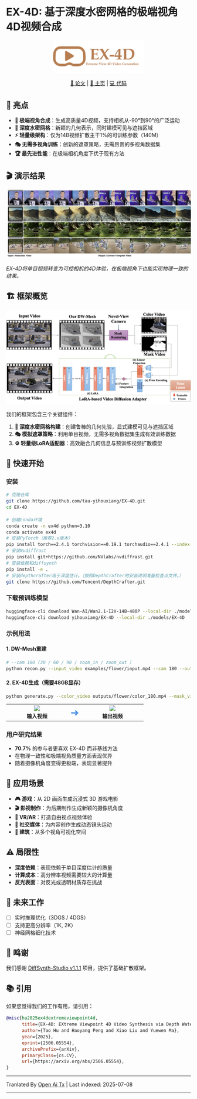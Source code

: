 # EX-4D: 基于深度水密网格的极端视角4D视频合成

<div align="center">

<img src="https://raw.githubusercontent.com/tau-yihouxiang/EX-4D/main/docs/Logo.png" alt="EX-4D Logo" width="250">

[📄 论文](https://arxiv.org/abs/2506.05554)  |  [🎥 主页](https://tau-yihouxiang.github.io/projects/EX-4D/EX-4D.html)  |  [💻 代码](https://github.com/tau-yihouxiang/EX-4D)

</div>



## 🌟 亮点

- **🎯 极端视角合成**：生成高质量4D视频，支持相机从-90°到90°的广泛运动
- **🔧 深度水密网格**：新颖的几何表示，同时建模可见与遮挡区域
- **⚡ 轻量级架构**：仅为14B视频扩散主干1%的可训练参数（140M）
- **🎭 无需多视角训练**：创新的遮罩策略，无需昂贵的多视角数据集
- **🏆 最先进性能**：在极端相机角度下优于现有方法

## 🎬 演示结果

<div align="center">
<img src="https://raw.githubusercontent.com/tau-yihouxiang/EX-4D/main/docs/teaser.png" alt="EX-4D Demo Results" width="800">
</div>

*EX-4D将单目视频转变为可控相机的4D体验，在极端视角下也能实现物理一致的结果。*

## 🏗️ 框架概览

<div align="center">
<img src="https://raw.githubusercontent.com/tau-yihouxiang/EX-4D/main/docs/overview.png" alt="EX-4D Architecture">
</div>

我们的框架包含三个关键组件：

1. **🔺 深度水密网格构建**：创建鲁棒的几何先验，显式建模可见与遮挡区域
2. **🎭 模拟遮罩策略**：利用单目视频，无需多视角数据集生成有效训练数据
3. **⚙️ 轻量级LoRA适配器**：高效融合几何信息与预训练视频扩散模型

## 🚀 快速开始

### 安装

```bash
# 克隆仓库
git clone https://github.com/tau-yihouxiang/EX-4D.git
cd EX-4D

# 创建conda环境
conda create -n ex4d python=3.10
conda activate ex4d
# 安装PyTorch（推荐2.x版本）
pip install torch==2.4.1 torchvision==0.19.1 torchaudio==2.4.1 --index-url https://download.pytorch.org/whl/cu124
# 安装Nvdiffrast
pip install git+https://github.com/NVlabs/nvdiffrast.git
# 安装依赖和diffsynth
pip install -e .
# 安装depthcrafter用于深度估计。（按照DepthCrafter的安装说明准备检查点文件。）
git clone https://github.com/Tencent/DepthCrafter.git
```

### 下载预训练模型
```bash
huggingface-cli download Wan-AI/Wan2.1-I2V-14B-480P --local-dir ./models/Wan-AI
huggingface-cli download yihouxiang/EX-4D --local-dir ./models/EX-4D
```

### 示例用法
#### 1. DW-Mesh重建
```bash
# --cam 180 (30 / 60 / 90 / zoom_in / zoom_out )
python recon.py --input_video examples/flower/input.mp4 --cam 180 --output_dir outputs/flower --save_mesh
```
#### 2. EX-4D生成（需要48GB显存）
```bash
python generate.py --color_video outputs/flower/color_180.mp4 --mask_video outputs/flower/mask_180.mp4 --output_video outputs/flower/output.mp4
```

<table>
<tr>
<td width="45%" align="center">
<img src="https://raw.githubusercontent.com/tau-yihouxiang/EX-4D/main/examples/flower/input.gif" width="100%">
<br><b>输入视频</b>
</td>
<td align="center">
<div style="font-size: 2em; color: #4A90E2; padding: 0 0px;">
  ➜
</div>
</td>
<td width="45%" align="center">
<img src="https://raw.githubusercontent.com/tau-yihouxiang/EX-4D/main/examples/flower/output.gif" width="100%">
<br><b>输出视频</b>
</td>
</tr> 
</table>

<!-- ## 📊 Performance

### Quantitative Results
| 方法 | FID (极端) ↓ | FVD (极端) ↓ | VBench 得分 ↑ |
|--------|-----------------|-----------------|----------------|
| ReCamMaster | 64.68 | 943.45 | 0.434 |
| TrajectoryCrafter | 65.33 | 893.80 | 0.447 |
| TrajectoryAttention | 62.49 | 912.14 | 0.389 |
| **EX-4D (本方法)** | **55.42** | **823.61** | **0.450** | -->

### 用户研究结果

- **70.7%** 的参与者更喜欢 EX-4D 而非基线方法
- 在物理一致性和极端视角质量方面表现优异
- 随着摄像机角度变得更极端，表现显著提升


## 🎯 应用场景

- **🎮 游戏**：从 2D 画面生成沉浸式 3D 游戏电影
- **🎬 影视制作**：为后期制作生成新颖的摄像机角度
- **🥽 VR/AR**：打造自由视点视频体验
- **📱 社交媒体**：为内容创作生成动态镜头运动
- **🏢 建筑**：从多个视角可视化空间

<!-- ## 📈 基准测试 -->

<!-- ### 视角范围评估

| 范围 | 小 (0°→30°) | 大 (0°→60°) | 极端 (0°→90°) | 全部 (-90°→90°) |
|-------|----------------|----------------|------------------|-----------------|
| FID 得分 | 44.19 | 50.30 | 55.42 | - |
| 表现差距 | 优于第二名 +9.1% | 优于第二名 +8.9% | 优于第二名 +11.3% | 优于第二名 +15.5% | -->

<!-- *与各类别下第二优方法的表现差距。* -->

## ⚠️ 局限性

- **深度依赖**：表现依赖于单目深度估计的质量
- **计算成本**：高分辨率视频需要较大的计算量
- **反光表面**：对反光或透明材质存在挑战

## 🔮 未来工作
- [ ] 实时推理优化（3DGS / 4DGS）
- [ ] 支持更高分辨率（1K, 2K）
- [ ] 神经网格细化技术

## 🙏 鸣谢

我们感谢 [DiffSynth-Studio v1.1.1](https://github.com/modelscope/DiffSynth-Studio/tree/v1.1.1) 项目，提供了基础扩散框架。

## 📚 引用

如果您觉得我们的工作有用，请引用：

```bibtex
@misc{hu2025ex4dextremeviewpoint4d,
      title={EX-4D: EXtreme Viewpoint 4D Video Synthesis via Depth Watertight Mesh}, 
      author={Tao Hu and Haoyang Peng and Xiao Liu and Yuewen Ma},
      year={2025},
      eprint={2506.05554},
      archivePrefix={arXiv},
      primaryClass={cs.CV},
      url={https://arxiv.org/abs/2506.05554}, 
}
```


---


Tranlated By [Open Ai Tx](https://github.com/OpenAiTx/OpenAiTx) | Last indexed: 2025-07-08


---